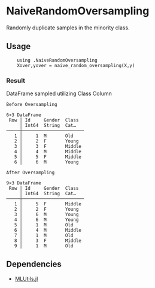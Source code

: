 # NaiveRandomOversampling
Randomly duplicate samples in the minority class.

## Usage
```
    using .NaiveRandomOversampling
    Xover,yover = naive_random_oversampling(X,y)
```

### Result
DataFrame sampled utilizing Class Column

`Before Oversampling`
```
6×3 DataFrame
 Row │ Id     Gender  Class  
     │ Int64  String  Cat…
─────┼───────────────────────
   1 │     1  M       Old
   2 │     2  F       Young
   3 │     3  F       Middle
   4 │     4  M       Middle
   5 │     5  F       Middle
   6 │     6  M       Young
```

`After Oversampling`
```
9×3 DataFrame
 Row │ Id     Gender  Class  
     │ Int64  String  Cat…
─────┼───────────────────────
   1 │     5  F       Middle
   2 │     2  F       Young
   3 │     6  M       Young
   4 │     6  M       Young
   5 │     1  M       Old
   6 │     4  M       Middle
   7 │     1  M       Old
   8 │     3  F       Middle
   9 │     1  M       Old
```

## Dependencies
- [MLUtils.jl](https://github.com/JuliaML/MLUtils.jl) 
